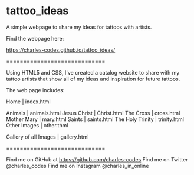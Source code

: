 # tattoo_ideas
A simple webpage to share my ideas for tattoos with artists.

Find the webpage here:

https://charles-codes.github.io/tattoo_ideas/

=============================

Using HTML5 and CSS, I've created a catalog website to share with my tattoo artists that show all of my ideas and inspiration for future tattoos.

The web page includes:

Home | index.html

Animals | animals.html
Jesus Christ | Christ.html
The Cross | cross.html
Mother Mary | mary.html
Saints | saints.html
The Holy Trinity | trinity.html
Other Images | other.thml

Gallery of all Images | gallery.html

=============================

Find me on GitHub at https://github.com/charles-codes
Find me on Twitter @charles_codes
Find me on Instagram @charles_in_online